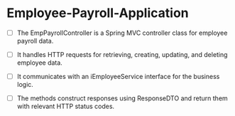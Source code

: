 # Employee-Payroll-Application

- [ ] The EmpPayrollController is a Spring MVC controller class for employee payroll data.
- [ ] It handles HTTP requests for retrieving, creating, updating, and deleting employee data.
- [ ] It communicates with an iEmployeeService interface for the business logic.
- [ ] The methods construct responses using ResponseDTO and return them with relevant HTTP status codes.



